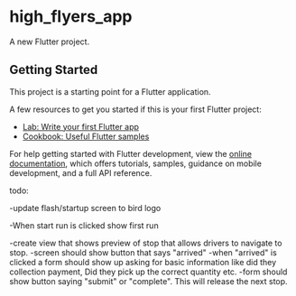 # high_flyers_app

A new Flutter project.

## Getting Started

This project is a starting point for a Flutter application.

A few resources to get you started if this is your first Flutter project:

- [Lab: Write your first Flutter app](https://docs.flutter.dev/get-started/codelab)
- [Cookbook: Useful Flutter samples](https://docs.flutter.dev/cookbook)

For help getting started with Flutter development, view the
[online documentation](https://docs.flutter.dev/), which offers tutorials,
samples, guidance on mobile development, and a full API reference.



todo:


-update flash/startup screen to bird logo

-When start run is clicked show first run

-create view that shows preview of stop that allows drivers to navigate to stop.
-screen should show button that says "arrived"
-when "arrived" is clicked a form should show up asking for basic information like did they collection payment, Did they pick up the correct quantity etc.
-form should show button saying "submit" or "complete". This will release the next stop.
